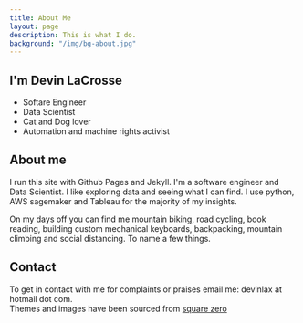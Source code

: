 ```yaml
---
title: About Me
layout: page
description: This is what I do.
background: "/img/bg-about.jpg"
---
```

## I'm Devin LaCrosse  
- Softare Engineer
- Data Scientist
- Cat and Dog lover
- Automation and machine rights activist

## About me
I run this site with Github Pages and Jekyll. I'm a software engineer and Data Scientist. I like exploring data and seeing what I can find. I use python, AWS sagemaker and Tableau for the majority of my insights.

On my days off you can find me mountain biking, road cycling, book reading, building custom mechanical keyboards, backpacking, mountain climbing and social distancing. To name a few things.

## Contact
To get in contact with me for complaints or praises email me: devinlax at hotmail dot com.  
Themes and images have been sourced from [square zero](https://github.com/squarezero/squarezero.github.io)
